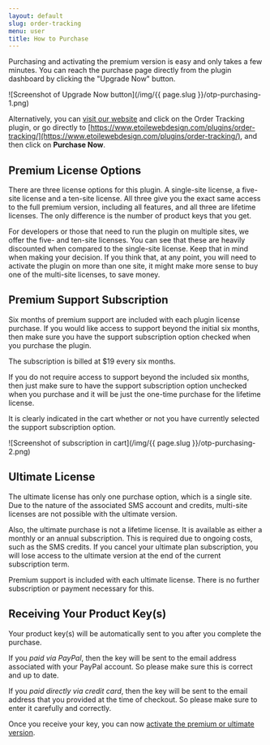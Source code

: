 ```yaml
---
layout: default
slug: order-tracking
menu: user
title: How to Purchase
---
```

Purchasing and activating the premium version is easy and only takes a few minutes. You can reach the purchase page directly from the plugin dashboard by clicking the "Upgrade Now" button.

![Screenshot of Upgrade Now button](/img/{{ page.slug }}/otp-purchasing-1.png)

Alternatively, you can [visit our website](https://www.etoilewebdesign.com/) and click on the Order Tracking plugin, or go directly to [https://www.etoilewebdesign.com/plugins/order-tracking/](https://www.etoilewebdesign.com/plugins/order-tracking/), and then click on **Purchase Now**.

## Premium License Options

There are three license options for this plugin. A single-site license, a five-site license and a ten-site license. All three give you the exact same access to the full premium version, including all features, and all three are lifetime licenses. The only difference is the number of product keys that you get.

For developers or those that need to run the plugin on multiple sites, we offer the five- and ten-site licenses. You can see that these are heavily discounted when compared to the single-site license. Keep that in mind when making your decision. If you think that, at any point, you will need to activate the plugin on more than one site, it might make more sense to buy one of the multi-site licenses, to save money.

## Premium Support Subscription

Six months of premium support are included with each plugin license purchase. If you would like access to support beyond the initial six months, then make sure you have the support subscription option checked when you purchase the plugin. 

The subscription is billed at $19 every six months.

If you do not require access to support beyond the included six months, then just make sure to have the support subscription option unchecked when you purchase and it will be just the one-time purchase for the lifetime license.

It is clearly indicated in the cart whether or not you have currently selected the support subscription option.

![Screenshot of subscription in cart](/img/{{ page.slug }}/otp-purchasing-2.png)

## Ultimate License

The ultimate license has only one purchase option, which is a single site. Due to the nature of the associated SMS account and credits, multi-site licenses are not possible with the ultimate version.

Also, the ultimate purchase is not a lifetime license. It is available as either a monthly or an annual subscription. This is required due to ongoing costs, such as the SMS credits. If you cancel your ultimate plan subscription, you will lose access to the ultimate version at the end of the current subscription term.

Premium support is included with each ultimate license. There is no further subscription or payment necessary for this.

## Receiving Your Product Key(s)

Your product key(s) will be automatically sent to you after you complete the purchase. 

If you *paid via PayPal*, then the key will be sent to the email address associated with your PayPal account. So please make sure this is correct and up to date.

If you *paid directly via credit card*, then the key will be sent to the email address that you provided at the time of checkout. So please make sure to enter it carefully and correctly.

Once you receive your key, you can now [activate the premium or ultimate version](activate).